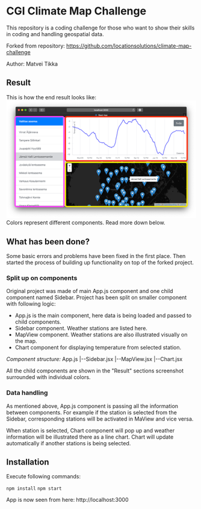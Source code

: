 # CGI Climate Map Challenge

This repository is a coding challenge for those who want to show their skills in coding and handling geospatial data.

Forked from repository: https://github.com/locationsolutions/climate-map-challenge

Author: Matvei Tikka

##  Result

This is how the end result looks like:
![screenshot](https://github.com/matikka96/climate-map-challenge/blob/master/screenshot.png?raw=true)
Colors represent different components. Read more down below.

## What has been done?
Some basic errors and problems have been fixed in the first place. Then started the process of building up functionality on top of the forked project. 

### Split up on components
Original project was made of main App.js component and one child component named Sidebar. Project has been split on smaller component with following logic:
* App.js is the main component, here data is being loaded and passed to child components.
* Sidebar component. Weather stations are listed here.
* MapView component. Weather stations are also illustrated visually on the map.
* Chart component for displaying temperature from selected station. 

*Component structure:*
App.js
 |--Sidebar.jsx
 |--MapView.jsx
 |--Chart.jsx 

All the child components are shown in the "Result" sections screenshot surrounded with individual colors.

### Data handling
As mentioned above, App.js component is passing all the information between components. For example if the station is selected from the Sidebar, corresponding stations will be activated in MaView and vice versa. 

When station is selected, Chart component will pop up and weather information will be illustrated there as a line chart. Chart will update automatically if another stations is being selected.

## Installation

Execute following commands:

`npm install`
`npm start`

App is now seen from here: http://localhost:3000